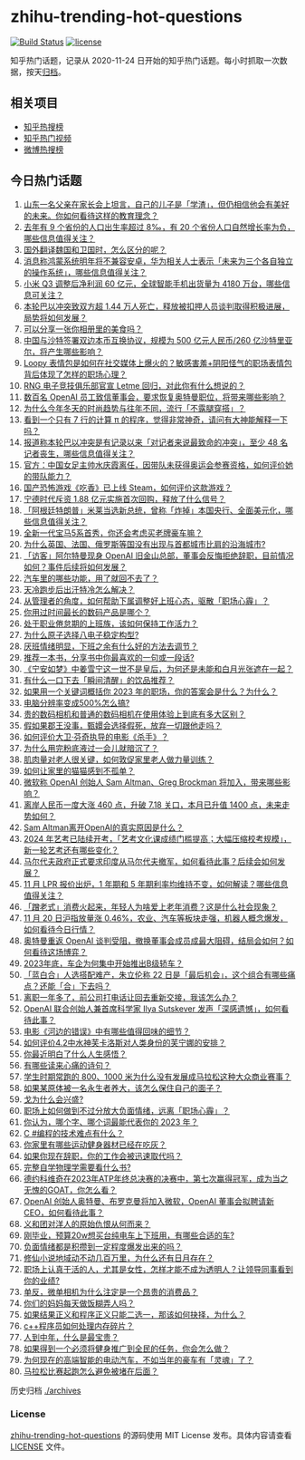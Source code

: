 # zhihu-trending-hot-questions

[![Build Status](https://github.com/justjavac/zhihu-trending-hot-questions/workflows/ci/badge.svg?branch=master)](https://github.com/justjavac/zhihu-trending-hot-questions/actions)
[![license](https://img.shields.io/github/license/justjavac/zhihu-trending-hot-questions)](https://github.com/justjavac/zhihu-trending-hot-questions/blob/master/LICENSE)

知乎热门话题，记录从 2020-11-24
日开始的知乎热门话题。每小时抓取一次数据，按天[归档](./archives)。

## 相关项目

- [知乎热搜榜](https://github.com/justjavac/zhihu-trending-top-search)
- [知乎热门视频](https://github.com/justjavac/zhihu-trending-hot-video)
- [微博热搜榜](https://github.com/justjavac/weibo-trending-hot-search)

## 今日热门话题

<!-- BEGIN -->
<!-- 最后更新时间 Tue Nov 21 2023 09:24:09 GMT+0800 (China Standard Time) -->

1. [山东一名父亲在家长会上坦言，自己的儿子是「学渣」，但仍相信他会有美好的未来。你如何看待这样的教育理念？](https://www.zhihu.com/question/630904898)
1. [去年有 9 个省份的人口出生率超过 8‰，有 20 个省份人口自然增长率为负，哪些信息值得关注？](https://www.zhihu.com/question/631012102)
1. [国外翻译魏国和卫国时，怎么区分的呢？](https://www.zhihu.com/question/284659128)
1. [消息称鸿蒙系统明年将不兼容安卓，华为相关人士表示「未来为三个各自独立的操作系统」，哪些信息值得关注？](https://www.zhihu.com/question/630967225)
1. [小米 Q3 调整后净利润 60 亿元，全球智能手机出货量为 4180 万台，哪些信息可关注？](https://www.zhihu.com/question/630980124)
1. [本轮巴以冲突致双方超 1.44 万人死亡，释放被扣押人员谈判取得积极进展，局势将如何发展？](https://www.zhihu.com/question/630900767)
1. [可以分享一张你相册里的美食吗？](https://www.zhihu.com/question/630849449)
1. [中国与沙特签署双边本币互换协议，规模为 500 亿元人民币/260 亿沙特里亚尔，将产生哪些影响？](https://www.zhihu.com/question/630967921)
1. [Loopy 表情包是如何在社交媒体上爆火的？敏感害羞+阴阳怪气的职场表情包背后体现了怎样的职场心理？](https://www.zhihu.com/question/630933849)
1. [RNG 电子竞技俱乐部官宣 Letme 回归，对此你有什么想说的？](https://www.zhihu.com/question/630960339)
1. [数百名 OpenAI 员工致信董事会，要求恢复奥特曼职位，将带来哪些影响？](https://www.zhihu.com/question/631041787)
1. [为什么今年冬天的时尚趋势与往年不同，流行「不露腿穿搭」？](https://www.zhihu.com/question/629461368)
1. [看到一个只有 7 行的计算 π 的程序，觉得非常神奇，请问有大神能解释一下吗？](https://www.zhihu.com/question/630253368)
1. [报道称本轮巴以冲突是有记录以来「对记者来说最致命的冲突」，至少 48 名记者丧生，哪些信息值得关注？](https://www.zhihu.com/question/630939321)
1. [官方：中国女足主帅水庆霞离任，因带队未获得奥运会参赛资格，如何评价她的带队能力？](https://www.zhihu.com/question/630962565)
1. [国产恐怖游戏《吃香》已上线 Steam，如何评价这款游戏？](https://www.zhihu.com/question/627716548)
1. [宁德时代斥资 1.88 亿元实施首次回购，释放了什么信号？](https://www.zhihu.com/question/630916813)
1. [「阿根廷特朗普」米莱当选新总统，曾称「炸掉」本国央行、全面美元化，哪些信息值得关注？](https://www.zhihu.com/question/630914974)
1. [全新一代宝马5系首秀，你还会考虑买老牌豪车嘛？](https://www.zhihu.com/question/630603613)
1. [为什么英国、法国、俄罗斯等国没有出现与首都城市比肩的沿海城市?](https://www.zhihu.com/question/629157389)
1. [「访客」阿尔特曼现身 OpenAI 旧金山总部，董事会反悔拒绝辞职，目前情况如何？事件后续将如何发展？](https://www.zhihu.com/question/630914960)
1. [汽车里的哪些功能，用了就回不去了？](https://www.zhihu.com/question/388466129)
1. [天冷跑步后出汗特冷怎么解决？](https://www.zhihu.com/question/630154927)
1. [从管理者的角度，如何帮助下属调整好上班心态，驱散「职场心霾」？](https://www.zhihu.com/question/630020709)
1. [你用过时间最长的数码产品是哪个？](https://www.zhihu.com/question/628086117)
1. [处于职业倦怠期的上班族，该如何保持工作活力？](https://www.zhihu.com/question/630020807)
1. [为什么原子选择八电子稳定构型?](https://www.zhihu.com/question/463340996)
1. [厌班情绪明显，下班之余有什么好的方法去调节？](https://www.zhihu.com/question/630020698)
1. [推荐一本书，分享书中你最喜欢的一句或一段话?](https://www.zhihu.com/question/627419965)
1. [《宁安如梦》中姜雪宁这一世不是皇后，为何还是未能和白月光张遮在一起？](https://www.zhihu.com/question/629730027)
1. [有什么一口下去「瞬间清醒」的饮品推荐？](https://www.zhihu.com/question/580909965)
1. [如果用一个关键词概括你 2023 年的职场，你的答案会是什么？为什么？](https://www.zhihu.com/question/630285228)
1. [电脑分辨率变成500%怎么搞?](https://www.zhihu.com/question/629932881)
1. [贵的数码相机和普通的数码相机在使用体验上到底有多大区别？](https://www.zhihu.com/question/629371729)
1. [假如果郡王没事，甄嬛会选择假死，放弃一切跟他走吗？](https://www.zhihu.com/question/628863219)
1. [如何评价大卫·芬奇执导的电影《杀手》？](https://www.zhihu.com/question/629728346)
1. [为什么用完粉底液过一会儿就暗沉了？](https://www.zhihu.com/question/426380156)
1. [肌肉量对老人很关键，如何敦促家里老人做力量训练？](https://www.zhihu.com/question/630163197)
1. [如何让家里的猫猫感到不孤单？](https://www.zhihu.com/question/628257415)
1. [微软称 OpenAI 创始人 Sam Altman、Greg Brockman 将加入，带来哪些影响？](https://www.zhihu.com/question/630962018)
1. [离岸人民币一度大涨 460 点，升破 7.18 关口，本月已升值 1400 点，未来走势如何？](https://www.zhihu.com/question/630914919)
1. [Sam Altman离开OpenAI的真实原因是什么？](https://www.zhihu.com/question/630655912)
1. [2024 年艺考已陆续开考，「艺考文化课成绩门槛提高；大幅压缩校考规模」，新一轮艺考还有哪些变化？](https://www.zhihu.com/question/630943982)
1. [马尔代夫政府正式要求印度从马尔代夫撤军，如何看待此事？后续会如何发展？](https://www.zhihu.com/question/630824072)
1. [11 月 LPR 报价出炉，1 年期和 5 年期利率均维持不变，如何解读？哪些信息值得关注？](https://www.zhihu.com/question/630905850)
1. [「蹭老式」消费火起来，年轻人为啥爱上老年消费？这是什么社会现象？](https://www.zhihu.com/question/622703592)
1. [11 月 20 日沪指放量涨 0.46%，农业、汽车等板块走强，机器人概念爆发，如何看待今日行情？](https://www.zhihu.com/question/630905812)
1. [奥特曼重返 OpenAI 谈判受阻，撤换董事会成员成最大阻碍，结局会如何？如何看待这场博弈？](https://www.zhihu.com/question/630899961)
1. [2023年底，车企为何集中开始推出B级轿车？](https://www.zhihu.com/question/630582462)
1. [「蓝白合」人选搭配难产，朱立伦称 22 日是「最后机会」，这个组合有哪些痛点？还能「合」下去吗？](https://www.zhihu.com/question/630915249)
1. [离职一年多了，前公司打电话让回去重新交接，我该怎么办？](https://www.zhihu.com/question/621484533)
1. [OpenAI 联合创始人兼首席科学家 Ilya Sutskever 发声「深感遗憾」，如何看待此事？](https://www.zhihu.com/question/631029932)
1. [电影《河边的错误》中有哪些值得回味的细节？](https://www.zhihu.com/question/626979503)
1. [如何评价4.2中水神芙卡洛斯对人类身份的芙宁娜的安排？](https://www.zhihu.com/question/629340547)
1. [你最近明白了什么人生感悟？](https://www.zhihu.com/question/581445210)
1. [有哪些读来心痛的诗句？](https://www.zhihu.com/question/630906639)
1. [学生时期常跑的 800、1000 米为什么没有发展成马拉松这种大众商业赛事？](https://www.zhihu.com/question/630310153)
1. [如果某原体被一名永生者养大，该怎么保住自己的面子？](https://www.zhihu.com/question/629867213)
1. [戈为什么会兴盛?](https://www.zhihu.com/question/34016440)
1. [职场上如何做到不过分放大负面情绪，远离「职场心霾」？](https://www.zhihu.com/question/630020804)
1. [你认为，哪个字、哪个词最能代表你的 2023 年？](https://www.zhihu.com/question/630947727)
1. [C #编程的技术难点有什么？](https://www.zhihu.com/question/630654631)
1. [你家里有哪些运动健身器材已经在吃灰？](https://www.zhihu.com/question/630059705)
1. [如果你现在辞职，你的工作会被迅速取代吗？](https://www.zhihu.com/question/630915227)
1. [完整自学物理学需要看什么书?](https://www.zhihu.com/question/37822005)
1. [德约科维奇在2023年ATP年终总决赛的决赛中，第七次赢得冠军，成为当之无愧的GOAT，你怎么看？](https://www.zhihu.com/question/630895681)
1. [OpenAI 创始人奥特曼、布罗克曼将加入微软，OpenAI 董事会拟聘请新 CEO，如何看待此事？](https://www.zhihu.com/question/630954702)
1. [义和团对洋人的原始仇恨从何而来？](https://www.zhihu.com/question/629941884)
1. [刚毕业，预算20w想买台纯电车上下班用，有哪些合适的车?](https://www.zhihu.com/question/630919202)
1. [负面情绪都是积攒到一定程度爆发出来的吗？](https://www.zhihu.com/question/334651133)
1. [修仙小说地域动不动几百万里，为什么还有日月存在？](https://www.zhihu.com/question/614280559)
1. [职场上认真干活的人，尤其是女性，怎样才能不成为透明人？让领导同事看到你的业绩?](https://www.zhihu.com/question/630011211)
1. [单反，微单相机为什么注定是一个昂贵的消费品？](https://www.zhihu.com/question/627391405)
1. [你们的妈妈每天做饭糊弄人吗？](https://www.zhihu.com/question/479124876)
1. [如果结果正义和程序正义只能二选一，那该如何抉择，为什么？](https://www.zhihu.com/question/530882027)
1. [c++程序员如何处理内存碎片？](https://www.zhihu.com/question/630126692)
1. [人到中年，什么是最宝贵？](https://www.zhihu.com/question/624856855)
1. [如果得到一个必须将健身推广到全民的任务，你会怎么做？](https://www.zhihu.com/question/629412441)
1. [为何现在的高端智能的电动汽车，不如当年的豪车有「灵魂」了？](https://www.zhihu.com/question/630583435)
1. [马拉松比赛起跑怎么避免被堵在后面？](https://www.zhihu.com/question/627881568)

<!-- END -->

历史归档 [./archives](./archives)

### License

[zhihu-trending-hot-questions](https://github.com/justjavac/zhihu-trending-hot-questions)
的源码使用 MIT License 发布。具体内容请查看 [LICENSE](./LICENSE) 文件。
